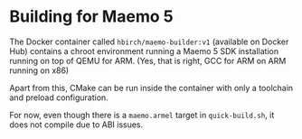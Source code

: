 # Building for Maemo 5
The Docker container called `hbirch/maemo-builder:v1` (available on Docker Hub) contains a chroot environment running a Maemo 5 SDK installation running on top of QEMU for ARM. (Yes, that is right, GCC for ARM on ARM running on x86)

Apart from this, CMake can be run inside the container with only a toolchain and preload configuration.

For now, even though there is a `maemo.armel` target in `quick-build.sh`, it does not compile due to ABI issues.
